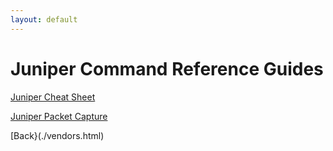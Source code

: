 ```yaml
---
layout: default
---
```


# Juniper Command Reference Guides

[Juniper Cheat Sheet](./juniper/juniper_cheat.html)

[Juniper Packet Capture](./juniper/juniper_capture.html)


[Back}(./vendors.html)